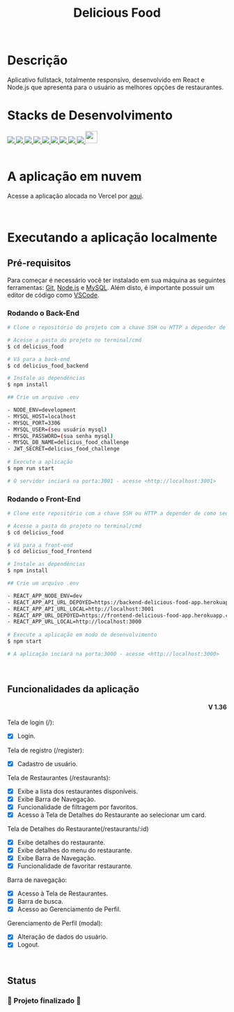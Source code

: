 <h1 align="center">Delicious Food</h1>
<br>

# Descrição
Aplicativo fullstack, totalmente responsivo, desenvolvido em React e Node.js que apresenta para o usuário as melhores opções de restaurantes.
<br>

# Stacks de Desenvolvimento

<div>
  <a href="https://javascript.info/">
    <img src="https://img.shields.io/badge/javascript-339933?style=for-the-badge&logo=javascript&color=black" />
  </a>
  <a href="https://developer.mozilla.org/pt-BR/docs/Web/HTML">
    <img src="https://img.shields.io/badge/html5-339933?style=for-the-badge&logo=html5&color=black" />
  </a>
  <a href="https://www.w3schools.com/cssref/">
    <img src="https://img.shields.io/badge/css-339933?style=for-the-badge&logo=css3&color=black" />
  </a>
  <a href="https://pt-br.reactjs.org/docs/getting-started.html">
    <img src="https://img.shields.io/badge/React-339933?style=for-the-badge&logo=react&color=black" />
  </a>
  <a href="https://styled-components.com/docs">
    <img src="https://img.shields.io/badge/Styled--Components-339933?style=for-the-badge&logo=styledcomponents&color=black" />
  </a>
  <a href="https://docs.npmjs.com/">
    <img src="https://img.shields.io/badge/Node.js-339933?style=for-the-badge&logo=nodedotjs&color=black" />
  </a>
  <a href="https://expressjs.com/pt-br/">
    <img src="https://img.shields.io/badge/Express.js-339933?style=for-the-badge&logo=express&color=black" /> 
  </a>
  <a href="https://dev.mysql.com/doc/">
    <img src="https://img.shields.io/badge/MySQL-339933?style=for-the-badge&logo=mysql&color=black" />
  </a>
  <a href="https://sequelize.org/">
    <img src="https://img.shields.io/badge/Sequelize-339933?style=for-the-badge&logo=sequelize&color=black" />
  </a>
    <a href="https://sequelize.org/">
    <img src="http://jwt.io/img/logo-asset.svg" height="28px"/>
  </a>
</div>
<br>

# A aplicação em nuvem

Acesse a aplicação alocada no Vercel por <a target="_blanck" href="https://deliciousfood.vercel.app/">aqui<a/>.

<br>  

# Executando a aplicação localmente
## Pré-requisitos

Para começar é necessário você ter instalado em sua máquina as seguintes ferramentas: [Git](https://git-scm.com), [Node.js](https://nodejs.org/en/) e [MySQL](https://dev.mysql.com/doc/). Além disto, é importante possuir um editor de código como [VSCode](https://code.visualstudio.com/).

### Rodando o Back-End

```bash
# Clone o repositório do projeto com a chave SSH ou HTTP a depender de como seu git está configurado.

# Acesse a pasta do projeto no terminal/cmd
$ cd delicius_food

# Vá para a back-end
$ cd delicius_food_backend

# Instale as dependências
$ npm install

## Crie um arquivo .env

- NODE_ENV=development
- MYSQL_HOST=localhost
- MYSQL_PORT=3306
- MYSQL_USER=(seu usuário mysql)
- MYSQL_PASSWORD=(sua senha mysql)
- MYSQL_DB_NAME=delicius_food_challenge
- JWT_SECRET=delicius_food_challenge
	
# Execute a aplicação
$ npm run start

# O servidor inciará na porta:3001 - acesse <http://localhost:3001>
```

### Rodando o Front-End 

```bash
# Clone este repositório com a chave SSH ou HTTP a depender de como seu git está configurado.

# Acesse a pasta do projeto no terminal/cmd
$ cd delicius_food

# Vá para a front-end
$ cd delicius_food_frontend

# Instale as dependências
$ npm install

## Crie um arquivo .env

- REACT_APP_NODE_ENV=dev
- REACT_APP_API_URL_DEPOYED=https://backend-delicious-food-app.herokuapp.com
- REACT_APP_API_URL_LOCAL=http://localhost:3001
- REACT_APP_URL_DEPOYED=https://frontend-delicious-food-app.herokuapp.com
- REACT_APP_URL_LOCAL=http://localhost:3000
	
# Execute a aplicação em modo de desenvolvimento
$ npm start

# A aplicação inciará na porta:3000 - acesse <http://localhost:3000>
```

<br>

## Funcionalidades da aplicação

<div align=right>
	<h4>V 1.36</h4>

</div>

Tela de login (/):
- [x] Login.

Tela de registro (/register):
- [x] Cadastro de usuário.

Tela de Restaurantes (/restaurants):
- [x] Exibe a lista dos restaurantes disponíveis.
- [x] Exibe Barra de Navegação.
- [x] Funcionalidade de filtragem por favoritos.
- [x] Acesso à Tela de Detalhes do Restaurante ao selecionar um card.

Tela de Detalhes do Restaurante(/restaurants/:id)
- [x] Exibe detalhes do restaurante.
- [x] Exibe detalhes do menu do restaurante.
- [x] Exibe Barra de Navegação.
- [x] Funcionalidade de favoritar restaurante.

Barra de navegação:
- [x] Acesso à Tela de Restaurantes.
- [x] Barra de busca.
- [x] Acesso ao Gerenciamento de Perfil.

Gerenciamento de Perfil (modal):
- [x] Alteração de dados do usuário.
- [x] Logout.

<br>

## Status

<h3> 
	🚧  Projeto finalizado 🚧
</h3>
